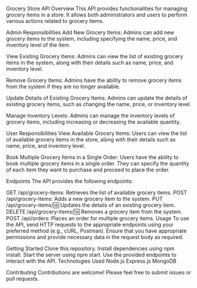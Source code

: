 Grocery Store API
Overview
This API provides functionalities for managing grocery items in a store. It allows both administrators and users to perform various actions related to grocery items.

Admin Responsibilities
Add New Grocery Items: Admins can add new grocery items to the system, including specifying the name, price, and inventory level of the item.

View Existing Grocery Items: Admins can view the list of existing grocery items in the system, along with their details such as name, price, and inventory level.

Remove Grocery Items: Admins have the ability to remove grocery items from the system if they are no longer available.

Update Details of Existing Grocery Items: Admins can update the details of existing grocery items, such as changing the name, price, or inventory level.

Manage Inventory Levels: Admins can manage the inventory levels of grocery items, including increasing or decreasing the available quantity.

User Responsibilities
View Available Grocery Items: Users can view the list of available grocery items in the store, along with their details such as name, price, and inventory level.

Book Multiple Grocery Items in a Single Order: Users have the ability to book multiple grocery items in a single order. They can specify the quantity of each item they want to purchase and proceed to place the order.

Endpoints
The API provides the following endpoints:

GET /api/grocery-items: Retrieves the list of available grocery items.
POST /api/grocery-items: Adds a new grocery item to the system.
PUT /api/grocery-items/:id: Updates the details of an existing grocery item.
DELETE /api/grocery-items/:id: Removes a grocery item from the system.
POST /api/orders: Places an order for multiple grocery items.
Usage
To use the API, send HTTP requests to the appropriate endpoints using your preferred method (e.g., cURL, Postman). Ensure that you have appropriate permissions and provide necessary data in the request body as required.

Getting Started
Clone this repository.
Install dependencies using npm install.
Start the server using npm start.
Use the provided endpoints to interact with the API.
Technologies Used
Node.js
Express.js
MongoDB 

Contributing
Contributions are welcome! Please feel free to submit issues or pull requests.

